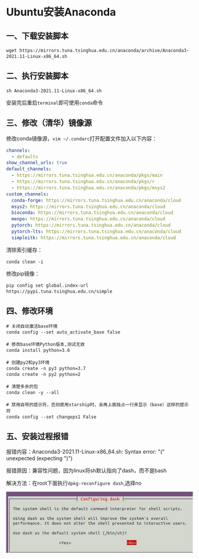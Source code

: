 # Ubuntu安装Anaconda

## 一、下载安装脚本

```shell
wget https://mirrors.tuna.tsinghua.edu.cn/anaconda/archive/Anaconda3-2021.11-Linux-x86_64.sh
```

## 二、执行安装脚本

```shell
sh Anaconda3-2021.11-Linux-x86_64.sh
```

安装完后重启`terminal`即可使用`conda`命令

## 三、修改（清华）镜像源

修改conda镜像源，`vim ~/.condarc`打开配置文件加入以下内容：

```yaml
channels:
  - defaults
show_channel_urls: true
default_channels:
  - https://mirrors.tuna.tsinghua.edu.cn/anaconda/pkgs/main
  - https://mirrors.tuna.tsinghua.edu.cn/anaconda/pkgs/r
  - https://mirrors.tuna.tsinghua.edu.cn/anaconda/pkgs/msys2
custom_channels:
  conda-forge: https://mirrors.tuna.tsinghua.edu.cn/anaconda/cloud
  msys2: https://mirrors.tuna.tsinghua.edu.cn/anaconda/cloud
  bioconda: https://mirrors.tuna.tsinghua.edu.cn/anaconda/cloud
  menpo: https://mirrors.tuna.tsinghua.edu.cn/anaconda/cloud
  pytorch: https://mirrors.tuna.tsinghua.edu.cn/anaconda/cloud
  pytorch-lts: https://mirrors.tuna.tsinghua.edu.cn/anaconda/cloud
  simpleitk: https://mirrors.tuna.tsinghua.edu.cn/anaconda/cloud
```

清除索引缓存：

```shell
conda clean -i
```

修改pip镜像：

```shell
pip config set global.index-url https://pypi.tuna.tsinghua.edu.cn/simple
```

## 四、修改环境

```shell
# 关闭自动激活base环境
conda config --set auto_activate_base false

# 修改base环境Python版本,测试无效
conda install python=3.6

# 创建py2和py3环境
conda create -n py3 python=3.7
conda create -n py2 python=2

# 清楚多余的包
conda clean -y --all

# 禁用自带的提示符，否则使用starship时，会再上面独占一行来显示（base）这样的提示符
conda config --set changeps1 False
```

## 五、安装过程报错

报错内容：Anaconda3-2021.11-Linux-x86_64.sh: Syntax error: "(" unexpected (expecting ")")

报错原因：兼容性问题，因为linux将sh默认指向了dash，而不是bash

解决方法：在root下面执行`dpkg-reconfigure dash`,选择no

![img](https://raw.githubusercontent.com/Jxpro/PicBed/master/md/2022/01/2022-01-18-212418)